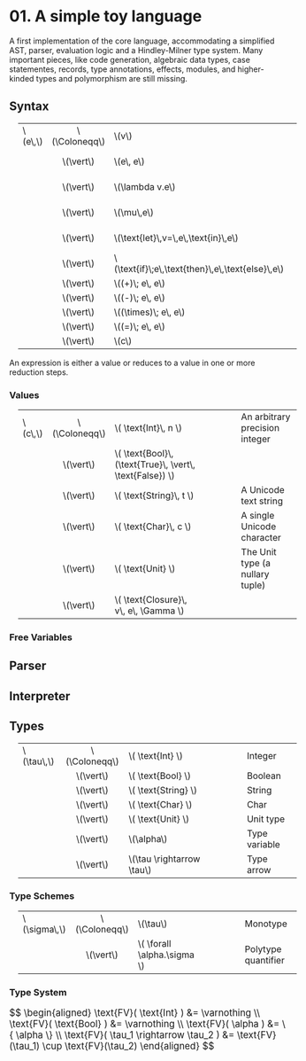 # 01. A simple toy language

A first implementation of the core language, accommodating a simplified AST, parser, evaluation logic and a Hindley-Milner type system.
Many important pieces, like code generation, algebraic data types, case statementes, records, type annotations, effects, modules, and higher-kinded types and polymorphism are still missing.

## Syntax

<table style="margin: 1em;">
  <tr>
    <td>\(e\,\)</td>
    <td align="center">\(\Coloneqq\)</td>
    <td>\(v\)</td>
    <td style="width: 3em;"></td>
    <td>Variable</td>
  </tr>
  <tr>
    <td></td>
    <td align="center">\(\vert\)</td>
    <td>\(e\, e\)</td>
    <td></td>
    <td>Function application</td>
  </tr>
  <tr>
    <td></td>
    <td align="center">\(\vert\)</td>
    <td>\(\lambda v.e\)</td>
    <td></td>
    <td>Lambda abstraction</td>
  </tr>
  <tr>
    <td></td>
    <td align="center">\(\vert\)</td>
    <td>\(\mu\,e\)</td>
    <td></td>
    <td>Fixpoint combinator</td>
  </tr>
  <tr>
    <td></td>
    <td align="center">\(\vert\)</td>
    <td>\(\text{let}\,v=\,e\,\text{in}\,e\)</td>
    <td></td>
    <td>Let-binding</td>
  </tr>
  <tr>
    <td></td>
    <td align="center">\(\vert\)</td>
    <td>\(\text{if}\;e\,\text{then}\,e\,\text{else}\,e\)</td>
    <td></td>
    <td>If-clause</td>
  </tr>
  <tr>
    <td></td>
    <td align="center">\(\vert\)</td>
    <td>\((+)\; e\, e\)</td>
    <td></td>
    <td rowspan="4">Binary operators</td>
  </tr>
  <tr>
    <td></td>
    <td align="center">\(\vert\)</td>
    <td>\((-)\; e\, e\)</td>
    <td></td>
  </tr>
  <tr>
    <td></td>
    <td align="center">\(\vert\)</td>
    <td>\((\times)\; e\, e\)</td>
    <td></td>
  </tr>
  <tr>
    <td></td>
    <td align="center">\(\vert\)</td>
    <td>\((=)\; e\, e\)</td>
    <td></td>
  </tr>
  <tr>
    <td></td>
    <td align="center">\(\vert\)</td>
    <td>\(c\)</td>
    <td></td>
    <td>Literal</td>
  </tr>
</table>

An expression is either a value or reduces to a value in one or more reduction steps.

### Values

<table style="margin: 1em;">
  <tr>
    <td>\(c\,\)</td>
    <td align="center">\(\Coloneqq\)</td>
    <td>\( \text{Int}\, n \)</td>
    <td style="width: 3em;"></td>
    <td>An arbitrary precision integer</td>
  </tr>
  <tr>
    <td></td>
    <td align="center">\(\vert\)</td>
    <td>\( \text{Bool}\, (\text{True}\, \vert\, \text{False}) \)</td>
    <td></td>
    <td></td>
  </tr>
  <tr>
    <td></td>
    <td align="center">\(\vert\)</td>
    <td>\( \text{String}\, t \)</td>
    <td></td>
    <td>A Unicode text string</td>
  </tr>
  <tr>
    <td></td>
    <td align="center">\(\vert\)</td>
    <td>\( \text{Char}\, c \)</td>
    <td></td>
    <td>A single Unicode character</td>
  </tr>
  <tr>
    <td></td>
    <td align="center">\(\vert\)</td>
    <td>\( \text{Unit} \)</td>
    <td></td>
    <td>The Unit type (a nullary tuple)</td>
  </tr>
  <tr>
    <td></td>
    <td align="center">\(\vert\)</td>
    <td>\( \text{Closure}\, v\, e\, \Gamma \)</td>
    <td></td>
    <td></td>
  </tr>
</table>


### Free Variables

## Parser

## Interpreter

## Types

<table style="margin: 1em;">
  <tr>
    <td>\(\tau\,\)</td>
    <td align="center">\(\Coloneqq\)</td>
    <td>\( \text{Int} \)</td>
    <td style="width: 3em;"></td>
    <td>Integer</td>
  </tr>
  <tr>
    <td></td>
    <td align="center">\(\vert\)</td>
    <td>\( \text{Bool} \)</td>
    <td></td>
    <td>Boolean</td>
  </tr>
  <tr>
    <td></td>
    <td align="center">\(\vert\)</td>
    <td>\( \text{String} \)</td>
    <td></td>
    <td>String</td>
  </tr>
  <tr>
    <td></td>
    <td align="center">\(\vert\)</td>
    <td>\( \text{Char} \)</td>
    <td></td>
    <td>Char</td>
  </tr>
  <tr>
    <td></td>
    <td align="center">\(\vert\)</td>
    <td>\( \text{Unit} \)</td>
    <td></td>
    <td>Unit type</td>
  </tr>
  <tr>
    <td></td>
    <td align="center">\(\vert\)</td>
    <td>\(\alpha\)</td>
    <td></td>
    <td>Type variable</td>
  </tr>
  <tr>
    <td></td>
    <td align="center">\(\vert\)</td>
    <td>\(\tau \rightarrow \tau\)</td>
    <td></td>
    <td>Type arrow</td>
  </tr>
</table>

### Type Schemes

<table style="margin: 1em;">
  <tr>
    <td>\(\sigma\,\)</td>
    <td align="center">\(\Coloneqq\)</td>
    <td>\(\tau\)</td>
    <td style="width: 3em;"></td>
    <td>Monotype</td>
  </tr>
  <tr>
    <td></td>
    <td align="center">\(\vert\)</td>
    <td>\( \forall \alpha.\sigma \)</td>
    <td></td>
    <td>Polytype quantifier</td>
  </tr>
</table>

### Type System

<p style="font-size: 1.2em;">
$$
  \begin{aligned}
    \text{FV}( \text{Int} ) &= \varnothing \\
    \text{FV}( \text{Bool} ) &= \varnothing \\
    \text{FV}( \alpha ) &= \{ \alpha \} \\
    \text{FV}( \tau_1 \rightarrow \tau_2 ) &= \text{FV}(\tau_1) \cup \text{FV}(\tau_2)
  \end{aligned}
$$
</p>
